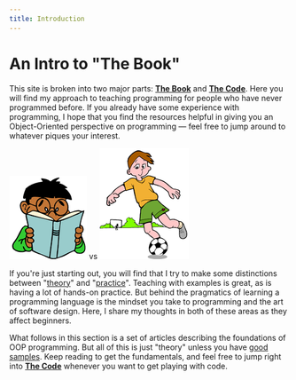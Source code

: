 ```yaml
---
title: Introduction
---
```

# An Intro to "The Book"

This site is broken into two major parts: [**The Book**](intro.md) and [**The Code**](../Topic/). Here you will find my approach to teaching programming for people who have never programmed before. If you already have some experience with programming, I hope that you find the resources helpful in giving you an Object-Oriented perspective on programming &mdash; feel free to jump around to whatever piques your interest.

![Reading](./book.png) vs ![Playing](./practice.png)

If you're just starting out, you will find that I try to make some distinctions between "[theory](intro.md)" and "[practice](../Topic/)". Teaching with examples is great, as is having a lot of hands-on practice. But behind the pragmatics of learning a programming language is the mindset you take to programming and the art of software design. Here, I share my thoughts in both of these areas as they affect beginners.

What follows in this section is a set of articles describing the foundations of OOP programming. But all of this is just "theory" unless you have [good samples](../Topic/ReadMe.md). Keep reading to get the fundamentals, and feel free to jump right into [**The Code**](../Topic/intro.md) whenever you want to get playing with code.
